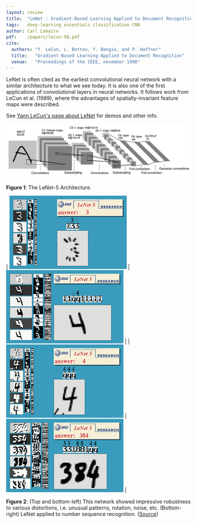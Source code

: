 ```yaml
---
layout: review
title:  "LeNet : Gradient-Based Learning Applied to Document Recognition"
tags:   deep-learning essentials classification CNN
author: Carl Lemaire
pdf:    /papers/lecun-98.pdf
cite:
  authors: "Y. LeCun, L. Bottou, Y. Bengio, and P. Haffner"
  title:   "Gradient-Based Learning Applied to Document Recognition"
  venue:   "Proceedings of the IEEE, november 1998"
---
```


LeNet is often cited as the earliest convolutional neural network with a similar architecture to what we see today. It is also one of the first applications of convolutional layers in neural networks. It follows work from LeCun et al. (1989), where the advantages of spatially-invariant feature maps were described.

See [Yann LeCun's page about LeNet](http://yann.lecun.com/exdb/lenet/) for demos and other info.

![](/article/images/lenet/architecture.png)

**Figure 1**: The LeNet-5 Architecture.

|  ![](/article/images/lenet/f3spiky.gif)  |  ![](/article/images/lenet/arot.gif)  |
|  ![](/article/images/lenet/anoise4.gif)  |  ![](/article/images/lenet/a384.gif)  |

**Figure 2**: (Top and bottom-left) This network showed impressive robustness to various distortions, i.e. unusual patterns, rotation, noise, etc. (Bottom-right) LeNet applied to number sequence recognition. ([Source](http://yann.lecun.com/exdb/lenet/))